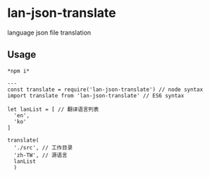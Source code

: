 # lan-json-translate
language json file translation

## Usage
```
*npm i*

---
const translate = require('lan-json-translate') // node syntax
import translate from 'lan-json-translate' // ES6 syntax

let lanList = [ // 翻译语言列表
  'en',
  'ko'
]

translate(
  './src', // 工作目录
  'zh-TW', // 源语言
  lanList
  )

```
